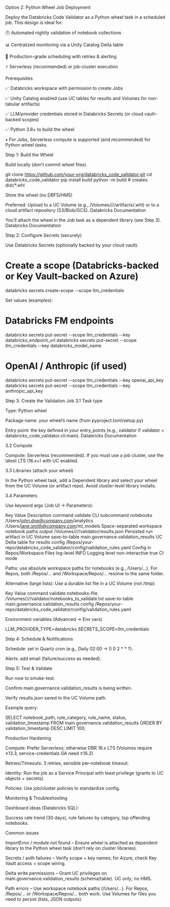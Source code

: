 Option 2: Python Wheel Job Deployment 

Deploy the Databricks Code Validator as a Python wheel task in a scheduled job. This design is ideal for:

🕒 Automated nightly validation of notebook collections

📊 Centralized monitoring via a Unity Catalog Delta table

🎯 Production-grade scheduling with retries & alerting

⚡ Serverless (recommended) or job-cluster execution

Prerequisites

✅ Databricks workspace with permission to create Jobs

✅ Unity Catalog enabled (use UC tables for results and Volumes for non-tabular artifacts)

✅ LLM/provider credentials stored in Databricks Secrets (or cloud vault–backed scopes)

✅ Python 3.8+ to build the wheel


• For Jobs, Serverless compute is supported (and recommended) for Python wheel tasks. 

Step 1: Build the Wheel

Build locally (don’t commit wheel files).

git clone https://github.com/your-org/databricks_code_validator.git
cd databricks_code_validator
pip install build
python -m build  # creates dist/*.whl

Store the wheel (no DBFS/HMS)

Preferred: Upload to a UC Volume (e.g., /Volumes/<catalog>/<schema>/<volume>/artifacts/<your>.whl) or to a cloud artifact repository (S3/Blob/GCS). 
Databricks Documentation

You’ll attach the wheel in the Job task as a dependent library (see Step 3). 
Databricks Documentation

Step 2: Configure Secrets (securely)

Use Databricks Secrets (optionally backed by your cloud vault).

# Create a scope (Databricks-backed or Key Vault–backed on Azure)
databricks secrets create-scope --scope llm_credentials


Set values (examples):

# Databricks FM endpoints
databricks secrets put-secret --scope llm_credentials --key databricks_endpoint_url
databricks secrets put-secret --scope llm_credentials --key databricks_model_name

# OpenAI / Anthropic (if used)
databricks secrets put-secret --scope llm_credentials --key openai_api_key
databricks secrets put-secret --scope llm_credentials --key anthropic_api_key



Step 3: Create the Validation Job
3.1 Task type

Type: Python wheel

Package name: your wheel’s name (from pyproject.toml/setup.py)

Entry point: the key defined in your entry_points (e.g., validator if validator = databricks_code_validator.cli:main). 
Databricks Documentation

3.2 Compute

Compute: Serverless (recommended). If you must use a job cluster, use the latest LTS (16.x+) with UC enabled. 

3.3 Libraries (attach your wheel)

In the Python wheel task, add a Dependent library and select your wheel from the UC Volume (or artifact repo). Avoid cluster-level library installs. 

3.4 Parameters

Use keyword args (Job UI → Parameters):

Key	Value	Description
command	validate	CLI subcommand
notebooks	/Users/john.doe@company.com/analytics /Users/jane.smith@company.com/ml_models	Space-separated workspace notebook paths
output	/Volumes/<cat>/<schema>/<vol>/validator/results.json	Persisted run artifact in UC Volume
save-to-table	main.governance.validation_results	UC Delta table for results
config	/Repos/your-repo/databricks_code_validator/config/validation_rules.yaml	Config in Repos/Workspace Files
log-level	INFO	Logging level
non-interactive	true	CI mode

Paths: use absolute workspace paths for notebooks (e.g., /Users/...). For Repos, both /Repos/... and /Workspace/Repos/... resolve to the same folder. 

Alternative (large lists):
Use a durable list file in a UC Volume (not /tmp):

Key	Value
command	validate
notebooks-file	/Volumes/<cat>/<schema>/<vol>/validator/notebooks_to_validate.txt
save-to-table	main.governance.validation_results
config	/Repos/your-repo/databricks_code_validator/config/validation_rules.yaml

Environment variables (Advanced → Env vars)

LLM_PROVIDER_TYPE=databricks
SECRETS_SCOPE=llm_credentials

Step 4: Schedule & Notifications

Schedule: set in Quartz cron (e.g., Daily 02:00 → 0 0 2 * * ?). 

Alerts: add email (failure/success as needed).

Step 5: Test & Validate

Run now to smoke-test.

Confirm main.governance.validation_results is being written.

Verify results.json saved to the UC Volume path.

Example query:

SELECT notebook_path, rule_category, rule_name, status, validation_timestamp
FROM main.governance.validation_results
ORDER BY validation_timestamp DESC
LIMIT 100;

Production Hardening

Compute: Prefer Serverless; otherwise DBR 16.x LTS (Volumes require ≥13.3, service-credentials GA need ≥16.2). 

Retries/Timeouts: 3 retries, sensible per-notebook timeout.

Identity: Run the job as a Service Principal with least privilege (grants to UC objects + secrets). 

Policies: Use job/cluster policies to standardize config.

Monitoring & Troubleshooting

Dashboard ideas (Databricks SQL):

Success rate trend (30 days), rule failures by category, top offending notebooks.

Common issues

ImportError / module not found
– Ensure wheel is attached as dependent library to the Python wheel task (don’t rely on cluster libraries). 

Secrets / auth failures
– Verify scope + key names; for Azure, check Key Vault access + scope wiring. 

Delta write permissions
– Grant UC privileges on main.governance.validation_results (schema/table). UC only; no HMS. 

Path errors
– Use workspace notebook paths (/Users/...). For Repos, /Repos/... or /Workspace/Repos/... both work. Use Volumes for files you need to persist (lists, JSON outputs).
